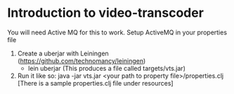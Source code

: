 # Introduction to video-transcoder

You will need Active MQ for this to work. Setup ActiveMQ in your properties file

1. Create a uberjar with Leiningen (https://github.com/technomancy/leiningen)
   - lein uberjar (This produces a file called targets/vts.jar)
2. Run it like so:
   java -jar vts.jar &lt;your path to property file&gt;/properties.clj [There is a sample properties.clj file under resources]
